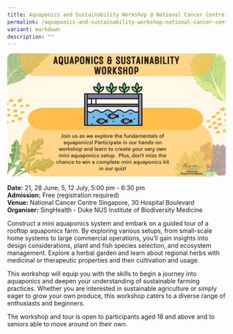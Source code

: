 ```yaml
---
title: Aquaponics and Sustainability Workshop @ National Cancer Centre Singapore
permalink: /aquaponics-and-sustainability-workshop-national-cancer-centre-singapore/
variant: markdown
description: ""
---
```

![Participants will learn how to create their own mini aquaponics setup to bring home.](/images/SingHealth_Duke_NUS_Institute_of_Biodiversity_Medicine_Aquaponics_Workshop_Poster.jpg)

**Date:** 21, 28 June; 5, 12 July, 5:00 pm - 6:30 pm<br>
**Admission:** Free (registration required)<br>
**Venue:** National Cancer Centre Singapore, 30 Hospital Boulevard<br>
**Organiser:** SingHealth - Duke NUS Institute of Biodiversity Medicine

Construct a mini aquaponics system and embark on a guided tour of a rooftop aquaponics farm. By exploring various setups, from small-scale home systems to large commercial operations, you’ll gain insights into design considerations, plant and fish species selection, and ecosystem management. Explore a herbal garden and learn about regional herbs with medicinal or therapeutic properties and their cultivation and usage.

This workshop will equip you with the skills to begin a journey into aquaponics and deepen your understanding of sustainable farming practices. Whether you are interested in sustainable agriculture or simply eager to grow your own produce, this workshop caters to a diverse range of enthusiasts and beginners.
 
The workshop and tour is open to participants aged 18 and above and to seniors able to move around on their own.

<a class="btn-link" target="_blank" href="https://form.gov.sg/661cd98c6130a0f931528aa2">
	<img src="/images/gogreensg_website-32.png">
</a>

<style>
	.btn-link {
		display: none;
	}
	a.btn-link[target="_blank"]:after {
	display: none;
}
	.btn-link > img {
		width: 100%;
	}
</style>
